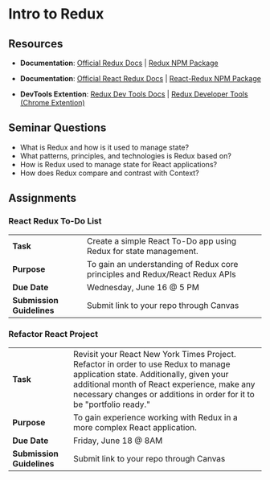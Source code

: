 # Intro to Redux

## Resources
* **Documentation**: [Official Redux Docs](https://redux.js.org/) | [Redux NPM Package](https://www.npmjs.com/package/redux)
* **Documentation**: [Official React Redux Docs](https://react-redux.js.org/) | [React-Redux NPM Package](https://www.npmjs.com/package/react-redux)

* **DevTools Extention**: [Redux Dev Tools Docs](https://github.com/reduxjs/redux-devtools) | [Redux Developer Tools (Chrome Extention)](https://chrome.google.com/webstore/detail/redux-devtools/lmhkpmbekcpmknklioeibfkpmmfibljd?hl=en)


## Seminar Questions
* What is Redux and how is it used to manage state?
* What patterns, principles, and technologies is Redux based on?
* How is Redux used to manage state for React applications?
* How does Redux compare and contrast with Context?

## Assignments
### React Redux To-Do List
|     |     |
| --- | --- |
| **Task** | Create a simple React To-Do app using Redux for state management. |
| **Purpose** | To gain an understanding of Redux core principles and Redux/React Redux APIs |
| **Due Date** | Wednesday, June 16 @ 5 PM
| **Submission Guidelines** | Submit link to your repo through Canvas |

### Refactor React Project
|     |     |
| --- | --- |
| **Task** | Revisit your React New York Times Project. Refactor in order to use Redux to manage application state. Additionally, given your additional month of React experience, make any necessary changes or additions in order for it to be "portfolio ready." |
| **Purpose** | To gain experience working with Redux in a more complex React application. |
| **Due Date** | Friday, June 18 @ 8AM |
| **Submission Guidelines** | Submit link to your repo through Canvas |


